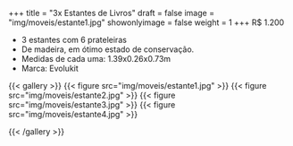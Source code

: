 +++
title = "3x Estantes de Livros"
draft = false
image = "img/moveis/estante1.jpg"
showonlyimage = false
weight = 1
+++
<span class="price">R$ 1.200</span>

<!--more-->

- 3 estantes com 6 prateleiras
- De madeira, em ótimo estado de conservação.
- Medidas de cada uma: 1.39x0.26x0.73m
- Marca: Evolukit

{{< gallery >}}
{{< figure src="img/moveis/estante1.jpg" >}}
{{< figure src="img/moveis/estante2.jpg" >}}
{{< figure src="img/moveis/estante3.jpg" >}}
{{< figure src="img/moveis/estante4.jpg" >}}

{{< /gallery >}}